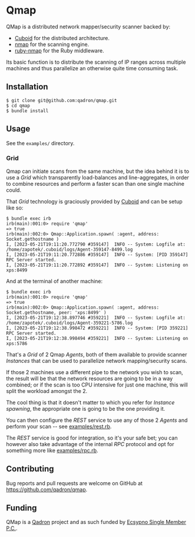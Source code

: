 # Qmap

QMap is a distributed network mapper/security scanner backed by:

* [Cuboid](https://github.com/qadron/cuboid) for the distributed architecture.
* [nmap](https://nmap.org/) for the scanning engine.
* [ruby-nmap](https://github.com/postmodern/ruby-nmap) for the Ruby middleware.

Its basic function is to distribute the scanning of IP ranges across multiple machines and thus parallelize an otherwise 
quite time consuming task.

## Installation

    $ git clone git@github.com:qadron/qmap.git
    $ cd qmap
    $ bundle install

## Usage

See the `examples/` directory.

### Grid

Qmap can initiate scans from the same machine, but the idea behind it is to use a _Grid_ which transparently load-balances
and line-aggregates, in order to combine resources and perform a faster scan than one single machine could.

That _Grid_ technology is graciously provided by [Cuboid](https://github.com/qadron/cuboid) and can be setup like so:

```
$ bundle exec irb
irb(main):001:0> require 'qmap'
=> true
irb(main):002:0> Qmap::Application.spawn( :agent, address: Socket.gethostname )
I, [2023-05-21T19:11:20.772790 #359147]  INFO -- System: Logfile at: /home/zapotek/.cuboid/logs/Agent-359147-8499.log
I, [2023-05-21T19:11:20.772886 #359147]  INFO -- System: [PID 359147] RPC Server started.
I, [2023-05-21T19:11:20.772892 #359147]  INFO -- System: Listening on xps:8499
```

And at the terminal of another machine:

```
$ bundle exec irb
irb(main):001:0> require 'qmap'
=> true
irb(main):002:0> Qmap::Application.spawn( :agent, address: Socket.gethostname, peer: 'xps:8499' )
I, [2023-05-21T19:12:38.897746 #359221]  INFO -- System: Logfile at: /home/zapotek/.cuboid/logs/Agent-359221-5786.log
I, [2023-05-21T19:12:38.998472 #359221]  INFO -- System: [PID 359221] RPC Server started.
I, [2023-05-21T19:12:38.998494 #359221]  INFO -- System: Listening on xps:5786
```

That's a _Grid_ of 2 Qmap _Agents_, both of them available to provide scanner _Instances_ that can be used to parallelize
network mapping/security scans.

If those 2 machines use a different pipe to the network you wish to scan, the result will be that the network resources
are going to be in a way combined; or if the scan is too CPU intensive for just one machine, this will split the workload
amongst the 2.

The cool thing is that it doesn't matter to which you refer for _Instance_ _spawning_, the appropriate one is going to
be the one providing it.

You can then configure the _REST_ service to use any of those 2 _Agents_ and perform your scan -- 
see [examples/rest.rb](https://github.com/qadron/qmap/blob/master/examples/rest.rb).

The _REST_ service is good for integration, so it's your safe bet; you can however also take advantage of the internal
_RPC_ protocol and opt for something more like [examples/rpc.rb](https://github.com/qadron/qmap/blob/master/examples/rpc.rb).

## Contributing

Bug reports and pull requests are welcome on GitHub at https://github.com/qadron/qmap.

## Funding

QMap is a [Qadron](https://github.com/qadron/) project and as such funded by [Ecsypno Single Member P.C.](https://ecsypno.com).
